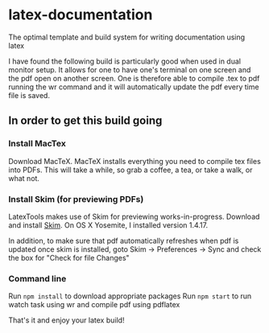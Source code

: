 # latex-documentation
The optimal template and build system for writing documentation using latex

I have found the following build is particularly good when used in dual monitor
setup. It allows for one to have one's terminal on one screen and the pdf open
on another screen. One is therefore able to compile .tex to pdf running the wr
command and it will automatically update the pdf every time file is saved.

## In order to get this build going ##

### Install MacTex ###

Download MacTeX. MacTeX installs everything you need to compile tex files into
PDFs. This will take a while, so grab a coffee, a tea, or take a walk, or what
not.

### Install Skim (for previewing PDFs) ###

LatexTools makes use of Skim for previewing works-in-progress.
Download and install [Skim](http://skim-app.sourceforge.net/).
On OS X Yosemite, I installed version 1.4.17.

In addition, to make sure that pdf automatically refreshes when pdf is updated
once skim is installed, goto Skim -> Preferences -> Sync and check the box for
"Check for file Changes"

### Command line ###
Run `npm install` to download appropriate packages
Run `npm start` to run watch task using wr and compile pdf using pdflatex

That's it and enjoy your latex build!
